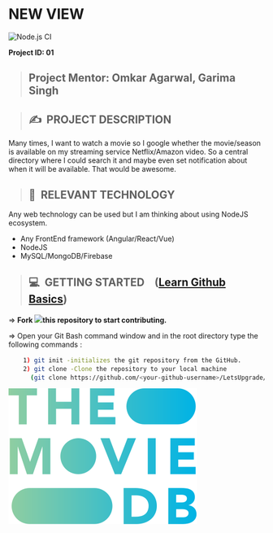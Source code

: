﻿# **NEW VIEW**

![Node.js CI](https://github.com/LetsUpgrade/NEW-VIEW/workflows/Node.js%20CI/badge.svg?branch=master)


**Project ID: 01**
>## **Project Mentor: Omkar Agarwal, Garima Singh**


>## ✍&nbsp; PROJECT DESCRIPTION
Many times, I want to watch a movie so I google whether the movie/season is available on my streaming service Netflix/Amazon video. So a central directory where I could search it and maybe even set notification about when it will be available. That would be awesome.

>## 📂&nbsp; RELEVANT TECHNOLOGY
Any web technology can be used but I am thinking about using NodeJS ecosystem.

* Any FrontEnd framework (Angular/React/Vue)
* NodeJS
* MySQL/MongoDB/Firebase

>## 💻&nbsp; GETTING STARTED&nbsp;&nbsp;&nbsp; ([Learn Github Basics](https://harshkapadia2.github.io/git_basics/))

=> **Fork <a href=https://github.com/LetsUpgrade/NEW-VIEW><img src="https://img.icons8.com/ios/24/000000/code-fork.png"></a>this repository to start contributing.**

=> Open your Git Bash command window and in the root directory type the following commands :
```bash
    1) git init -initializes the git repository from the GitHub. 
    2) git clone -Clone the repository to your local machine
      (git clone https://github.com/<your-github-username>/LetsUpgrade/NEW-VIEW)
```    

![TMDB is used for API services in this project](TMDB-logo.svg)
